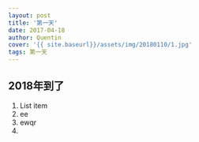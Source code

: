 ```yaml
---
layout: post
title: '第一天'
date: 2017-04-18
author: Quentin
cover: '{{ site.baseurl}}/assets/img/20180110/1.jpg'
tags: 第一天
---
```

## 2018年到了

 1. List item
 2. ee
 3. ewqr
 4. 

